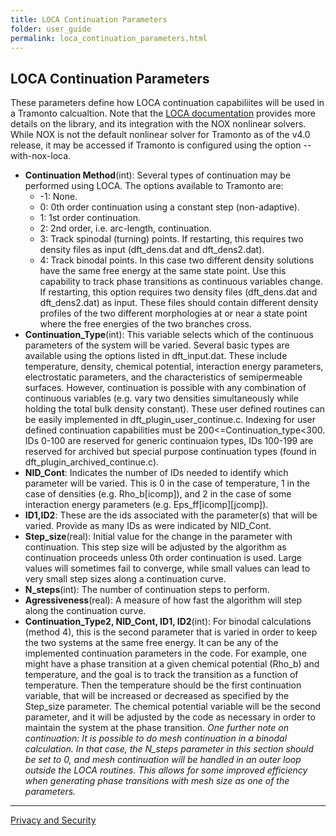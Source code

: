 ```yaml
---
title: LOCA Continuation Parameters
folder: user_guide
permalink: loca_continuation_parameters.html
---
```


## LOCA Continuation Parameters

These parameters define how LOCA continuation capabiliites will be used in a Tramonto calcualtion. Note that the [LOCA documentation](http://trilinos.sandia.gov/packages/nox/index.html) provides more details on the library, and its integration with the NOX nonlinear solvers. While NOX is not the default nonlinear solver for Tramonto as of the v4.0 release, it may be accessed if Tramonto is configured using the option --with-nox-loca.

*   **Continuation Method**(int): Several types of continuation may be performed using LOCA. The options available to Tramonto are:
    *   -1: None.
    *   0: 0th order continuation using a constant step (non-adaptive).
    *   1: 1st order continuation.
    *   2: 2nd order, i.e. arc-length, continuation.
    *   3: Track spinodal (turning) points. If restarting, this requires two density files as input (dft_dens.dat and dft_dens2.dat).
    *   4: Track binodal points. In this case two different density solutions have the same free energy at the same state point. Use this capability to track phase transitions as continuous variables change. If restarting, this option requires two density files (dft_dens.dat and dft_dens2.dat) as input. These files should contain different density profiles of the two different morphologies at or near a state point where the free energies of the two branches cross.
*   **Continuation_Type**(int): This variable selects which of the continuous parameters of the system will be varied. Several basic types are available using the options listed in dft_input.dat. These include temperature, density, chemical potential, interaction energy parameters, electrostatic parameters, and the characteristics of semipermeable surfaces. However, continuation is possible with any combination of continuous variables (e.g. vary two densities simultaneously while holding the total bulk density constant). These user defined routines can be easily implemented in dft_plugin_user_continue.c. Indexing for user defined continuation capabilities must be 200<=Continuation_type<300\. IDs 0-100 are reserved for generic continuaion types, IDs 100-199 are reserved for archived but special purpose continuation types (found in dft_plugin_archived_continue.c).
*   **NID_Cont**: Indicates the number of IDs needed to identify which parameter will be varied. This is 0 in the case of temperature, 1 in the case of densities (e.g. Rho_b[icomp]), and 2 in the case of some interaction energy parameters (e.g. Eps_ff[icomp][jcomp]).
*   **ID1,ID2**: These are the ids associated with the parameter(s) that will be varied. Provide as many IDs as were indicated by NID_Cont.
*   **Step_size**(real): Initial value for the change in the parameter with continuation. This step size will be adjusted by the algorithm as continuation proceeds unless 0th order continuation is used. Large values will sometimes fail to converge, while small values can lead to very small step sizes along a continuation curve.
*   **N_steps**(int): The number of continuation steps to perform.
*   **Agressiveness**(real): A measure of how fast the algorithm will step along the continuation curve.
*   **Continuation_Type2, NID_Cont, ID1, ID2**(int): For binodal calculations (method 4), this is the second parameter that is varied in order to keep the two systems at the same free energy. It can be any of the implemented continuation parameters in the code. For example, one might have a phase transition at a given chemical potential (Rho_b) and temperature, and the goal is to track the transition as a function of temperature. Then the temperature should be the first continuation variable, that will be increased or decreased as specified by the Step_size parameter. The chemical potential variable will be the second parameter, and it will be adjusted by the code as necessary in order to maintain the system at the phase transition.
_One further note on continuation: It is possible to do mesh continuation in a binodal calculation. In that case, the N_steps parameter in this section should be set to 0, and mesh continuation will be handled in an outer loop outside the LOCA routines. This allows for some improved efficiency when generating phase transitions with mesh size as one of the parameters._
    
***

<a href="http://www.sandia.gov/general/privacy-security/index.html">Privacy and Security</a> 